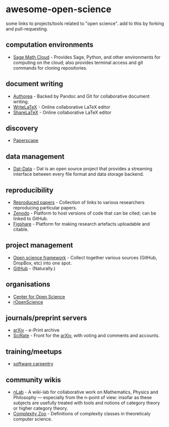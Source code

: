 awesome-open-science
====================

some links to projects/tools related to "open science". add to this by forking and pull-requesting.


computation environments
--

  - [Sage Math Cloud](http://cloud.sagemath.com/) - Provides Sage, Python, and other environments for computing on the cloud; also provides terminal access and git commands for cloning repositories.
  

document writing
--

  - [Authorea](http://authorea.com/) - Backed by Pandoc and Git for collaborative document writing.
  - [WriteLaTeX](https://www.writelatex.com/) - Online collaborative LaTeX editor
  - [ShareLaTeX](https://www.sharelatex.com/) - Online collaborative LaTeX editor


discovery
--

  - [Paperscape](http://paperscape.org/)
  

data management
--

  - [Dat-Data](http://dat-data.com/) - Dat is an open source project that provides a streaming interface between every file format and data storage backend.
  

reproducibility
--

  - [Reproduced papers](http://reproduced-papers.github.io/) - Collection of links to various researchers reproducing particular papers.
  - [Zenodo](https://zenodo.org/) - Platform to host versions of code that can be cited; can be linked to GitHub.
  - [Figshare](http://figshare.com/) - Platform for making research artefacts uploadable and citable.


project management
--

  - [Open science framework](http://osf.io/) - Collect together various sources (GitHub, DropBox, etc) into one spot.
  - [GitHub](https://github.com) - (Naturally.)


organisations
--

  - [Center for Open Science](http://cos.io/)
  - [rOpenScience](http://ropensci.org/)


journals/preprint servers
--

  - [arXiv](http://arxiv.org) - e-Print archive
  - [SciRate](https://scirate.com/) - Front for the [arXiv](http://arxiv.org/), with voting and comments and accounts.


training/meetups
--

  - [software carpentry](http://software-carpentry.org/)


community wikis
--

  - [nLab](http://ncatlab.org/nlab/) - A wiki-lab for collaborative work on Mathematics, Physics and Philosophy — especially from the n-point of view: insofar as these subjects are usefully treated with tools and notions of category theory or higher category theory.
  - [Complexity Zoo](https://complexityzoo.uwaterloo.ca/Complexity_Zoo) - Definitions of complexity classes in theoreticaly computer science.
